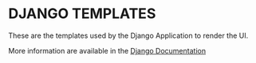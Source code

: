# DJANGO TEMPLATES

These are the templates used by the Django Application to render the UI.

More information are available in the [Django Documentation](https://docs.djangoproject.com/es/1.9/topics/templates/)